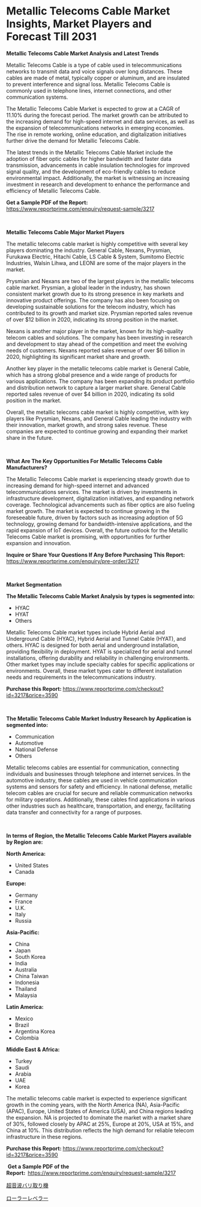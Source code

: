 <p><h1>Metallic Telecoms Cable Market Insights, Market Players and Forecast Till 2031</h1></p><p><strong>Metallic Telecoms Cable Market Analysis and Latest Trends</strong></p>
<p><p>Metallic Telecoms Cable is a type of cable used in telecommunications networks to transmit data and voice signals over long distances. These cables are made of metal, typically copper or aluminum, and are insulated to prevent interference and signal loss. Metallic Telecoms Cable is commonly used in telephone lines, internet connections, and other communication systems.</p><p>The Metallic Telecoms Cable Market is expected to grow at a CAGR of 11.10% during the forecast period. The market growth can be attributed to the increasing demand for high-speed internet and data services, as well as the expansion of telecommunications networks in emerging economies. The rise in remote working, online education, and digitalization initiatives further drive the demand for Metallic Telecoms Cable.</p><p>The latest trends in the Metallic Telecoms Cable Market include the adoption of fiber optic cables for higher bandwidth and faster data transmission, advancements in cable insulation technologies for improved signal quality, and the development of eco-friendly cables to reduce environmental impact. Additionally, the market is witnessing an increasing investment in research and development to enhance the performance and efficiency of Metallic Telecoms Cable.</p></p>
<p><strong>Get a Sample PDF of the Report:&nbsp;</strong> <a href="https://www.reportprime.com/enquiry/request-sample/3217">https://www.reportprime.com/enquiry/request-sample/3217</a></p>
<p>&nbsp;</p>
<p><strong>Metallic Telecoms Cable Major Market Players</strong></p>
<p><p>The metallic telecoms cable market is highly competitive with several key players dominating the industry. General Cable, Nexans, Prysmian, Furukawa Electric, Hitachi Cable, LS Cable & System, Sumitomo Electric Industries, Walsin Lihwa, and LEONI are some of the major players in the market.</p><p>Prysmian and Nexans are two of the largest players in the metallic telecoms cable market. Prysmian, a global leader in the industry, has shown consistent market growth due to its strong presence in key markets and innovative product offerings. The company has also been focusing on developing sustainable solutions for the telecom industry, which has contributed to its growth and market size. Prysmian reported sales revenue of over $12 billion in 2020, indicating its strong position in the market.</p><p>Nexans is another major player in the market, known for its high-quality telecom cables and solutions. The company has been investing in research and development to stay ahead of the competition and meet the evolving needs of customers. Nexans reported sales revenue of over $6 billion in 2020, highlighting its significant market share and growth.</p><p>Another key player in the metallic telecoms cable market is General Cable, which has a strong global presence and a wide range of products for various applications. The company has been expanding its product portfolio and distribution network to capture a larger market share. General Cable reported sales revenue of over $4 billion in 2020, indicating its solid position in the market.</p><p>Overall, the metallic telecoms cable market is highly competitive, with key players like Prysmian, Nexans, and General Cable leading the industry with their innovation, market growth, and strong sales revenue. These companies are expected to continue growing and expanding their market share in the future.</p></p>
<p>&nbsp;</p>
<p><strong>What Are The Key Opportunities For Metallic Telecoms Cable Manufacturers?</strong></p>
<p><p>The Metallic Telecoms Cable market is experiencing steady growth due to increasing demand for high-speed internet and advanced telecommunications services. The market is driven by investments in infrastructure development, digitalization initiatives, and expanding network coverage. Technological advancements such as fiber optics are also fueling market growth. The market is expected to continue growing in the foreseeable future, driven by factors such as increasing adoption of 5G technology, growing demand for bandwidth-intensive applications, and the rapid expansion of IoT devices. Overall, the future outlook for the Metallic Telecoms Cable market is promising, with opportunities for further expansion and innovation.</p></p>
<p><strong>Inquire or Share Your Questions If Any Before Purchasing This Report:</strong> <a href="https://www.reportprime.com/enquiry/pre-order/3217">https://www.reportprime.com/enquiry/pre-order/3217</a></p>
<p>&nbsp;</p>
<p><strong>Market Segmentation</strong></p>
<p><strong>The Metallic Telecoms Cable Market Analysis by types is segmented into:</strong></p>
<p><ul><li>HYAC</li><li>HYAT</li><li>Others</li></ul></p>
<p><p>Metallic Telecoms Cable market types include Hybrid Aerial and Underground Cable (HYAC), Hybrid Aerial and Tunnel Cable (HYAT), and others. HYAC is designed for both aerial and underground installation, providing flexibility in deployment. HYAT is specialized for aerial and tunnel installations, offering durability and reliability in challenging environments. Other market types may include specialty cables for specific applications or environments. Overall, these market types cater to different installation needs and requirements in the telecommunications industry.</p></p>
<p><strong>Purchase this Report:&nbsp;</strong><a href="https://www.reportprime.com/checkout?id=3217&price=3590">https://www.reportprime.com/checkout?id=3217&price=3590</a></p>
<p>&nbsp;</p>
<p><strong>The Metallic Telecoms Cable Market Industry Research by Application is segmented into:</strong></p>
<p><ul><li>Communication</li><li>Automotive</li><li>National Defense</li><li>Others</li></ul></p>
<p><p>Metallic telecoms cables are essential for communication, connecting individuals and businesses through telephone and internet services. In the automotive industry, these cables are used in vehicle communication systems and sensors for safety and efficiency. In national defense, metallic telecom cables are crucial for secure and reliable communication networks for military operations. Additionally, these cables find applications in various other industries such as healthcare, transportation, and energy, facilitating data transfer and connectivity for a range of purposes.</p></p>
<p>&nbsp;</p>
<p><strong>In terms of Region, the Metallic Telecoms Cable Market Players available by Region are:</strong></p>
<p>
    <p> <strong> North America: </strong>
        <ul>
            <li>United States</li>
            <li>Canada</li>
        </ul>
        </p> 
    <p> <strong> Europe: </strong>
        <ul>
            <li>Germany</li>
            <li>France</li>
            <li>U.K.</li>
            <li>Italy</li>
            <li>Russia</li>
        </ul>
        </p> 
    <p> <strong> Asia-Pacific: </strong>
        <ul>
            <li>China</li>
            <li>Japan</li>
            <li>South Korea</li>
            <li>India</li>
            <li>Australia</li>
            <li>China Taiwan</li>
            <li>Indonesia</li>
            <li>Thailand</li>
            <li>Malaysia</li>
        </ul>
        </p> 
    <p> <strong> Latin America: </strong>
        <ul>
            <li>Mexico</li>
            <li>Brazil</li>
            <li>Argentina Korea</li>
            <li>Colombia</li>
        </ul>
        </p> 
    <p> <strong> Middle East & Africa: </strong>
        <ul>
            <li>Turkey</li>
            <li>Saudi</li>
            <li>Arabia</li>
            <li>UAE</li>
            <li>Korea</li>
        </ul>
    </p>
    </p>
<p><p>The metallic telecoms cable market is expected to experience significant growth in the coming years, with the North America (NA), Asia-Pacific (APAC), Europe, United States of America (USA), and China regions leading the expansion. NA is projected to dominate the market with a market share of 30%, followed closely by APAC at 25%, Europe at 20%, USA at 15%, and China at 10%. This distribution reflects the high demand for reliable telecom infrastructure in these regions.</p></p>
<p><strong>Purchase this Report: </strong><a href="https://www.reportprime.com/checkout?id=3217&price=3590">https://www.reportprime.com/checkout?id=3217&price=3590</a></p>
<p>&nbsp;<strong>Get a Sample PDF of the Report:&nbsp;&nbsp;</strong><a href="https://www.reportprime.com/enquiry/request-sample/3217">https://www.reportprime.com/enquiry/request-sample/3217</a></p>
<p><strong></strong></p>
<p><p><a href="https://github.com/roulaayoub-saad/Market-Research-Report-List-1/blob/main/481051813428.md">超音波バリ取り機</a></p><p><a href="https://github.com/schmahlson/Market-Research-Report-List-1/blob/main/975294913429.md">ローラーレベラー</a></p></p>
